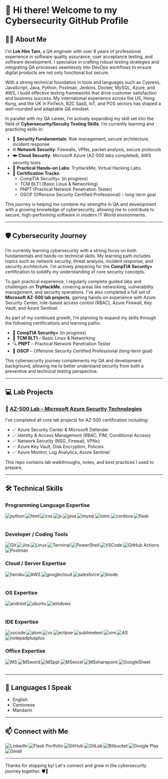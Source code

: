 # 👋 Hi there! Welcome to my Cybersecurity GitHub Profile

## 🧑‍💻 About Me

I'm **Lok Him Tam**, a QA engineer with over 8 years of professional experience in software quality assurance, user acceptance testing, and software development. 
I specialize in crafting robust testing strategies and integrating QA processes seamlessly into DevOps workflows to ensure digital products are not only functional but secure.

With a strong technical foundation in tools and languages such as Cypress, JavaScript, Java, Python, Postman, Jenkins, Docker, MySQL, Azure, 
and AWS, I build effective testing frameworks that drive customer satisfaction and business success. 
My international experience across the US, Hong Kong, and the UK in FinTech, B2C SaaS, IoT, and POS sectors has shaped a well-rounded and adaptable QA mindset.

In parallel with my QA career, I’m actively expanding my skill set into the field of **Cybersecurity/Secuity Testing Skills**. I’m currently learning and practicing skills in:

- 🔐 **Security Fundamentals**: Risk management, secure architecture, incident response  
- 🌐 **Network Security**: Firewalls, VPNs, packet analysis, secure protocols  
- ☁️ **Cloud Security**: Microsoft Azure (AZ-500 labs completed), AWS security tools  
- 🧪 **Practical Hands-on Labs**: TryHackMe, Virtual Hacking Labs  
- 🧠 **Certification Tracks**:
  - CompTIA Security+ (in progress)
  - TCM BLT1 (Basic Linux & Networking)
  - PNPT (Practical Network Penetration Tester)
  - OSCP (Offensive Security Certified Professional) – long-term goal

This journey is helping me combine my strengths in QA and development with a growing knowledge of cybersecurity, allowing me to contribute to secure, high-performing software in modern IT World environments.

---

## 🛡️ Cybersecurity Journey

I’m currently learning cybersecurity with a strong focus on both fundamentals and hands-on technical skills. My learning path includes topics such as network security, threat analysis, incident response, and security architecture.
I’m actively preparing for the **CompTIA Security+** certification to solidify my understanding of core security concepts.

To gain practical experience, I regularly complete guided labs and challenges on **TryHackMe**, covering areas like networking, vulnerability management, and security operations. 
I’ve also completed a full set of **Microsoft AZ-500 lab projects**, gaining hands-on experience with Azure Security Center, role-based access control (RBAC), Azure Firewall, Key Vault, and Azure Sentinel.

As part of my continued growth, I’m planning to expand my skills through the following certifications and learning paths:

- 📘 **CompTIA Security+** (in progress)  
- 🧠 **TCM BLT1** – Basic Linux & Networking  
- 🔍 **PNPT** – Practical Network Penetration Tester  
- 🧪 **OSCP** – Offensive Security Certified Professional (long-term goal)  

This cybersecurity journey complements my QA and development background, allowing me to better understand security from both a preventive and technical testing perspective.


---

## 💻 Lab Projects

### 🔐 [AZ-500 Lab – Microsoft Azure Security Technologies](https://github.com/himsontam/az500-lab)

I’ve completed all core lab projects for AZ-500 certification including:

- ✅ Azure Security Center & Microsoft Defender
- ✅ Identity & Access Management (RBAC, PIM, Conditional Access)
- ✅ Network Security (NSG, Firewall, VPNs)
- ✅ Azure Key Vault, Disk Encryption, Policies
- ✅ Azure Monitor, Log Analytics, Azure Sentinel

This repo contains lab walkthroughs, notes, and best practices I used to prepare.

---

## 🛠️ Technical Skills

### Programming Language Expertise
<img align="left" alt="python" src="https://img.shields.io/badge/Python-3776AB?style=for-the-badge&logo=python&logoColor=white" />
<img align="left" alt="html" src="https://img.shields.io/badge/HTML-239120?style=for-the-badge&logo=html5&logoColor=white" />
<img align="left" alt="css" src="https://img.shields.io/badge/CSS-239120?&style=for-the-badge&logo=css3&logoColor=white" />
<img align="left" alt="js" src="https://img.shields.io/badge/JavaScript-F7DF1E?style=for-the-badge&logo=javascript&logoColor=black" />
<img align="left" alt="java" src="https://img.shields.io/badge/Java-ED8B00?style=for-the-badge&logo=java&logoColor=white" />
<img align="left" alt="mysql" src="https://img.shields.io/badge/MySQL-00000F?style=for-the-badge&logo=mysql&logoColor=white" />
<img align="left" alt="ionic" src="https://img.shields.io/badge/Ionic-3880FF?style=for-the-badge&logo=ionic&logoColor=white" />
<img align="left" alt="cordova" src="https://img.shields.io/badge/Cordova-35434F?style=for-the-badge&logo=apache-cordova&logoColor=E8E8E8" />
<img align="left" alt="flask" src="https://img.shields.io/badge/Flask-000000?style=for-the-badge&logo=flask&logoColor=white" />
<br><br>

### Developer / Coding Tools
<img align="left" alt="Git" src="https://img.shields.io/badge/Git-F05032?style=for-the-badge&logo=git&logoColor=white" />
<img align="left" alt="Jira" src="https://img.shields.io/badge/Jira-0052CC?style=for-the-badge&logo=jira&logoColor=white" />
<img align="left" alt="Linux" src="https://img.shields.io/badge/Linux-FCC624?style=for-the-badge&logo=linux&logoColor=black" />
<img align="left" alt="Terminal" src="https://img.shields.io/badge/Terminal-Bash-4EAA25?style=for-the-badge&logo=gnubash&logoColor=white" />
<img align="left" alt="PowerShell" src="https://img.shields.io/badge/PowerShell-012456?style=for-the-badge&logo=powershell&logoColor=white" />
<img align="left" alt="VSCode" src="https://img.shields.io/badge/VSCode-007ACC?style=for-the-badge&logo=visual-studio-code&logoColor=white" />
<img align="left" alt="GitHub Actions" src="https://img.shields.io/badge/GitHub_Actions-2088FF?style=for-the-badge&logo=github-actions&logoColor=white" />
<img align="left" alt="Postman" src="https://img.shields.io/badge/Postman-FF6C37?style=for-the-badge&logo=postman&logoColor=white" />
<br><br>

### Cloud / Server Expertise
<img align="left" alt="heroku" src="https://img.shields.io/badge/Heroku-430098?style=for-the-badge&logo=heroku&logoColor=white" />
<img align="left" alt="AWS" src="https://img.shields.io/badge/AmazonAWS-232F3E?style=for-the-badge&logo=amazonaws&logoColor=white" />
<img align="left" alt="googlecloud" src="https://img.shields.io/badge/Google_Cloud-4285F4?style=for-the-badge&logo=google-cloud&logoColor=white" />
<img align="left" alt="salesforce" src="https://img.shields.io/badge/Salesforce-00A1E0?style=for-the-badge&logo=Salesforce&logoColor=white" />
<img align="left" alt="linode" src="https://img.shields.io/badge/Linode-Server-green?style=for-the-badge&logo=linode&logoColor=white" />
<br><br>

### OS Expertise
<img align="left" alt="android" src="https://img.shields.io/badge/Android-3DDC84?style=for-the-badge&logo=android&logoColor=white"/>
<img align="left" alt="ubuntu" src="https://img.shields.io/badge/Ubuntu-E95420?style=for-the-badge&logo=ubuntu&logoColor=white"/>
<img align="left" alt="windows" src="https://img.shields.io/badge/Windows-0078D6?style=for-the-badge&logo=windows&logoColor=white"/>
<br><br>

### IDE Expertise
<img align="left" alt="vscode" src="https://img.shields.io/badge/Visual_Studio_Code-0078D4?style=for-the-badge&logo=visual%20studio%20code&logoColor=white" />
<img align="left" alt="atom" src="https://img.shields.io/badge/Atom-66595C?style=for-the-badge&logo=Atom&logoColor=white" />
<img align="left" alt="vs" src="https://img.shields.io/badge/Visual_Studio-5C2D91?style=for-the-badge&logo=visual%20studio&logoColor=white" />
<img align="left" alt="eclipse" src="https://img.shields.io/badge/Eclipse-2C2255?style=for-the-badge&logo=eclipse&logoColor=white" />
<img align="left" alt="sublimetext" src="https://img.shields.io/badge/sublime_text-%23575757.svg?&style=for-the-badge&logo=sublime-text&logoColor=important" />
<img align="left" alt="vim" src="https://img.shields.io/badge/VIM-%2311AB00.svg?&style=for-the-badge&logo=vim&logoColor=white" />
<img align="left" alt="AS" src="https://img.shields.io/badge/Android_Studio-3DDC84?style=for-the-badge&logo=android-studio&logoColor=white" />
<img align="left" alt="notepadplusplus" src="https://img.shields.io/badge/Notepad++-90E59A.svg?style=for-the-badge&logo=notepad%2B%2B&logoColor=black" />
<br><br>

### Office Expertise
<img align="left" alt="MS" src="https://img.shields.io/badge/Microsoft_Office-D83B01?style=for-the-badge&logo=microsoft-office&logoColor=white" />
<img align="left" alt="MSword" src="https://img.shields.io/badge/Microsoft_Word-2B579A?style=for-the-badge&logo=microsoft-word&logoColor=white" />
<img align="left" alt="MSppt" src="https://img.shields.io/badge/Microsoft_PowerPoint-B7472A?style=for-the-badge&logo=microsoft-powerpoint&logoColor=white" />
<img align="left" alt="MSexcel" src="https://img.shields.io/badge/Microsoft_Excel-217346?style=for-the-badge&logo=microsoft-excel&logoColor=white" />
<img align="left" alt="MSsharepoint" src="https://img.shields.io/badge/Microsoft_SharePoint-0078D4?style=for-the-badge&logo=microsoft-sharepoint&logoColor=white" />
<img align="left" alt="GoogleSheet" src="https://img.shields.io/badge/Google%20Sheets-34A853?style=for-the-badge&logo=google-sheets&logoColor=white" />
<br><br>

---

## 💬 Languages I Speak

- English  
- Cantonese  
- Mandarin

---

## 📫 Connect with Me

[<img align="left" alt="LinkedIn" src="https://img.shields.io/badge/linkedin-%230077B5.svg?&style=for-the-badge&logo=linkedin&logoColor=white" />](https://www.linkedin.com/in/himson-tam)
[<img align="left" alt="Flask Portfolio" src="https://img.shields.io/badge/Flask%20Profile-ClickMe-green?style=for-the-badge&logo=Google-chrome&logoColor=white" />](http://himson-python-portfolio.herokuapp.com/Himson)
[<img align="left" alt="GitHub" src="https://img.shields.io/badge/GitHub-100000?style=for-the-badge&logo=github&logoColor=white" />](https://github.com/himsontam)
[<img align="left" alt="GitLab" src="https://img.shields.io/badge/GitLab-330F63?style=for-the-badge&logo=gitlab&logoColor=white" />](https://gitlab.com/himson)
[<img align="left" alt="Bitbucket" src="https://img.shields.io/badge/Bitbucket-330F63?style=for-the-badge&logo=bitbucket&logoColor=white" />](https://bitbucket.org/himsom0528/)
[<img align="left" alt="Google Play" src="https://img.shields.io/badge/Google_Play-414141?style=for-the-badge&logo=google-play&logoColor=white" />](https://play.google.com/store/apps/details?id=com.ECC.Timothy.App&hl=en_US&gl=US)
[<img align="left" alt="Gmail" src="https://img.shields.io/badge/Gmail-D14836?style=for-the-badge&logo=gmail&logoColor=white" />](mailto:himsontam0528@gmail.com)

<br><br>

---

Thanks for stopping by! Let's connect and grow in the cybersecurity journey together. 🛡️🚀
